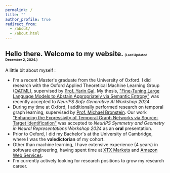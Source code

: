 ```yaml
---
permalink: /
title: ""
author_profile: true
redirect_from: 
  - /about/
  - /about.html
---
```


## Hello there. Welcome to my website. <span style="font-size: 0.5em;"> (Last Updated December 2, 2024.)</span>

A little bit about myself :
- I'm a recent Master's graduate from the University of Oxford. I did research with the Oxford Applied Theoretical Machine Learning Group ([OATML](https://oatml.cs.ox.ac.uk/)), supervised by [Prof. Yarin Gal](https://www.cs.ox.ac.uk/people/yarin.gal/website/). My thesis, ["Fine-Tuning Large Language Models to Abstain Appropriately via Semantic Entropy"](https://arxiv.org/abs/2410.17234) was recently accepted to _NeurIPS Safe Generative AI Workshop 2024_.
- During my time at Oxford, I additionally performed research on temporal graph learning, supervised by [Prof. Michael Bronstein](https://scholar.google.co.uk/citations?user=UU3N6-UAAAAJ&hl=en). Our work ["Enhancing the Expressivity of Temporal Graph Networks via Source-Target Identification"](https://arxiv.org/abs/2411.03596) was accepted to _NeurIPS Symmetry and Geometry in Neural Representations Workshop 2024_ as an **oral** presentation. 
- Prior to Oxford, I did my Bachelor's at the University of Cambridge, where I was the **valedictorian** of my cohort. 
- Other than machine learning, I have extensive experience (4 years) in software engineering, having spent time at [XTX Markets](https://www.xtxmarkets.com/) and [Amazon Web Services](https://aws.amazon.com/). 
- I'm currently actively looking for research positions to grow my research career. 
